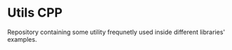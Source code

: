 # Utils CPP
Repository containing some utility frequnetly used inside different libraries' examples.
